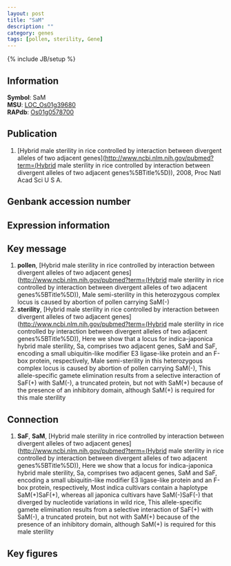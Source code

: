 ```yaml
---
layout: post
title: "SaM"
description: ""
category: genes
tags: [pollen, sterility, Gene]
---
```

{% include JB/setup %}

## Information
__Symbol__: SaM  
__MSU__: [LOC_Os01g39680](http://rice.plantbiology.msu.edu/cgi-bin/ORF_infopage.cgi?orf=LOC_Os01g39680)  
__RAPdb__: [Os01g0578700](http://rapdb.dna.affrc.go.jp/viewer/gbrowse_details/irgsp1?name=Os01g0578700)  

## Publication
1. [Hybrid male sterility in rice controlled by interaction between divergent alleles of two adjacent genes](http://www.ncbi.nlm.nih.gov/pubmed?term=(Hybrid male sterility in rice controlled by interaction between divergent alleles of two adjacent genes%5BTitle%5D)), 2008, Proc Natl Acad Sci U S A.

## Genbank accession number

## Expression information

## Key message
1. __pollen__, [Hybrid male sterility in rice controlled by interaction between divergent alleles of two adjacent genes](http://www.ncbi.nlm.nih.gov/pubmed?term=(Hybrid male sterility in rice controlled by interaction between divergent alleles of two adjacent genes%5BTitle%5D)),  Male semi-sterility in this heterozygous complex locus is caused by abortion of pollen carrying SaM(-)
2. __sterility__, [Hybrid male sterility in rice controlled by interaction between divergent alleles of two adjacent genes](http://www.ncbi.nlm.nih.gov/pubmed?term=(Hybrid male sterility in rice controlled by interaction between divergent alleles of two adjacent genes%5BTitle%5D)),  Here we show that a locus for indica-japonica hybrid male sterility, Sa, comprises two adjacent genes, SaM and SaF, encoding a small ubiquitin-like modifier E3 ligase-like protein and an F-box protein, respectively, Male semi-sterility in this heterozygous complex locus is caused by abortion of pollen carrying SaM(-), This allele-specific gamete elimination results from a selective interaction of SaF(+) with SaM(-), a truncated protein, but not with SaM(+) because of the presence of an inhibitory domain, although SaM(+) is required for this male sterility

## Connection
1. __SaF__, __SaM__, [Hybrid male sterility in rice controlled by interaction between divergent alleles of two adjacent genes](http://www.ncbi.nlm.nih.gov/pubmed?term=(Hybrid male sterility in rice controlled by interaction between divergent alleles of two adjacent genes%5BTitle%5D)),  Here we show that a locus for indica-japonica hybrid male sterility, Sa, comprises two adjacent genes, SaM and SaF, encoding a small ubiquitin-like modifier E3 ligase-like protein and an F-box protein, respectively, Most indica cultivars contain a haplotype SaM(+)SaF(+), whereas all japonica cultivars have SaM(-)SaF(-) that diverged by nucleotide variations in wild rice, This allele-specific gamete elimination results from a selective interaction of SaF(+) with SaM(-), a truncated protein, but not with SaM(+) because of the presence of an inhibitory domain, although SaM(+) is required for this male sterility

## Key figures


